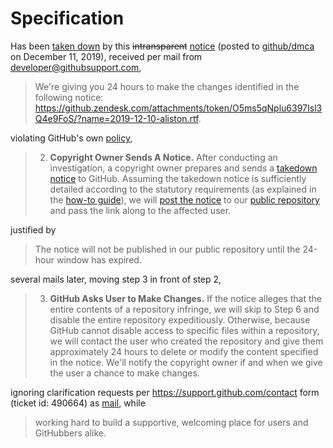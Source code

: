 # Specification

Has been [taken down](https://help.github.com/en/github/site-policy/dmca-takedown-policy) by this ~~intransparent~~ [notice](https://github.com/github/dmca/blob/master/2019/12/2019-12-10-aliston.md) (posted to [github/dmca](https://github.com/github/dmca) on December 11, 2019), received per mail from [developer@githubsupport.com](mailto:developer@githubsupport.com), 

> We're giving you 24 hours to make the changes identified in the following notice:
> https://github.zendesk.com/attachments/token/O5ms5qNplu6397Isl3Q4e9FoS/?name=2019-12-10-aliston.rtf.

violating GitHub's own [policy](https://help.github.com/en/github/site-policy/dmca-takedown-policy#a-how-does-this-actually-work),

> 2. **Copyright Owner Sends A Notice.** After conducting an investigation, a copyright owner prepares and sends a [takedown notice](https://help.github.com/en/articles/guide-to-submitting-a-dmca-takedown-notice) to GitHub. Assuming the takedown notice is sufficiently detailed according to the statutory requirements (as explained in the [how-to guide](https://help.github.com/en/articles/guide-to-submitting-a-dmca-takedown-notice)), we will [post the notice](https://help.github.com/en/github/site-policy/dmca-takedown-policy#d-transparency) to our [public repository](https://github.com/github/dmca) and pass the link along to the affected user.

justified by

> The notice will not be published in our public repository until the 24-hour window has expired.

several mails later, moving step 3 in front of step 2,

> 3. **GitHub Asks User to Make Changes.** If the notice alleges that the entire contents of a repository infringe, we will skip to Step 6 and disable the entire repository expeditiously. Otherwise, because GitHub cannot disable access to specific files within a repository, we will contact the user who created the repository and give them approximately 24 hours to delete or modify the content specified in the notice. We'll notify the copyright owner if and when we give the user a chance to make changes.

ignoring clarification requests per https://support.github.com/contact form (ticket id: 490664) as [mail](_static/mail-to-github-support.pdf), while

> working hard to build a supportive, welcoming place for users and GitHubbers alike.